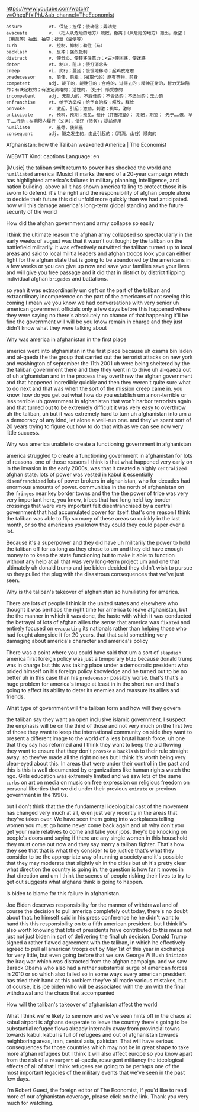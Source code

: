 https://www.youtube.com/watch?v=OhegFfxlPhU&ab_channel=TheEconomist 

```
assure          vt. 保证；担保；使确信；弄清楚
evacuate        v. （把人从危险的地方）疏散，撤离；（从危险的地方）搬出，撤空；（用泵等）抽出，抽空；排泄（粪便等）
curb            v. 控制，抑制；勒住（马）
backlash        n. 反冲；强烈抵制  
distract        v. 使分心，使转移注意力；<古>使困惑，使迷惑    
deter           vt. 制止，阻止；使打消念头      
creep           vi. 爬行；蔓延；慢慢地移动；起鸡皮疙瘩
predecessor     n. 前任，前辈；（被取代的）原有事物，前身
competent       adj. 能干的，能胜任的；合格的，过得去的；精神正常的，智力无缺陷的；有决定权的；有法定资格的；活性的，（处于）感受态的
incompetent     adj. 无能力的，不胜任的；不合适的；不适当的；无力的
enfranchise     vt. 给予选举权；给予自治权；解放，释放
provoke         v. 激起，引起；激励，刺激；挑衅，激怒
anticipate      v. 预料，预期；预见，预计（并做准备）； 期盼，期望； 先于……做，早于……行动；在期限内履行（义务），偿还（债务）；提前使用    
humiliate       v. 羞辱，使蒙羞
consequent      adj. 随之发生的，由此引起的；（河流，山谷）顺向的      
```

Afghanistan: how the Taliban weakened America | The Economist 

WEBVTT Kind: captions Language: en 

[Music] the taliban swift return to power has shocked the world and `humiliated` america [Music] it marks the end of a 20-year campaign which has highlighted america's failures in military planning, intelligence, and nation building. above all it has shown america failing to protect those it is sworn to defend. it's the right and the responsibility of afghan people alone to decide their future this did unfold more quickly than we had anticipated. how will this damage america's long-term global standing and the future security of the world 

How did the afghan government and army collapse so easily 

I think the ultimate reason the afghan army collapsed so spectacularly in the early weeks of august was that it wasn't out fought by the taliban on the battlefield militarily. it was effectively outwitted the taliban turned up to local areas and said to local militia leaders and afghan troops look you can either fight for the afghan state that is going to be abandoned by the americans in a few weeks or you can give up now and save your families save your lives and will give you free passage and it did that in district by district flipping individual afghan `brigades` and battalions.

so yeah it was extraordinarily um deft on the part of the taliban and extraordinary incompetence on the part of the americans of not seeing this coming I mean we you know we had conversations with very senior uh american government officials only a few days before this happened where they were saying no there's absolutely no chance of that happening it'll be fine the government will will be you know remain in charge and they just didn't know what they were talking about 

Why was america in afghanistan in the first place 

america went into afghanistan in the first place because uh osama bin laden and al-qaeda the the group that carried out the terrorist attacks on new york and washington of september the 11th 2001 uh were being sheltered by the the taliban government there and they they went in to drive uh al-qaeda out of uh afghanistan and in the process they overthrew the afghan government and that happened incredibly quickly and then they weren't quite sure what to do next and that was when the sort of the mission creep came in. you know. how do you get out what how do you establish um a non-terrible or less terrible uh government in afghanistan that won't harbor terrorists again and that turned out to be extremely difficult it was very easy to overthrow uh the taliban, uh but it was extremely hard to turn uh afghanistan into um a a democracy of any kind, let alone a well-run one. and they've spent sort of 20 years trying to figure out how to do that with as we can see now very little success.

Why was america unable to create a functioning government in afghanistan

america struggled to create a functioning government in afghanistan for lots of reasons. one of those reasons I think is that what happened very early on in the invasion in the early 2000s, was that it created a highly `centralized` afghan state. lots of power was vested in kabul it essentially `disenfranchised` lots of power brokers in afghanistan, who for decades had enormous amounts of power. communities in the north of afghanistan on the `fringes` near key border towns and the the the power of tribe was very very important here, you know, tribes that had long held key border crossings that were very important felt disenfranchised by a central government that had accumulated power for itself. that's one reason I think the taliban was able to flip so many of these areas so quickly in the last month, or so the americans you know they could they could paper over a lot. 

Because it's a superpower and they did have uh militarily the power to hold the taliban off for as long as they chose to um and they did have enough money to to keep the state functioning but to make it able to function without any help at all that was very long-term project um and one that ultimately uh donald trump and joe biden decided they didn't wish to pursue so they pulled the plug with the disastrous consequences that we've just seen. 

Why is the taliban's takeover of afghanistan so humiliating for america. 

There are lots of people I think in the united states and elsewhere who thought it was perhaps the right time for america to leave afghanistan, but the the manner in which it was done, the haste with which it was conducted the betrayal of lots of afghan allies the sense that america was `fixated` and entirely focused on `evacuating` its nationals rather than helping those who had fought alongside it for 20 years. that that said something very damaging about america's character and america's policy 

There was a point where you could have said that um a sort of `slapdash` america first foreign policy was just a temporary `blip` because donald trump was in charge but this was taking place under a democratic president who prided himself on his foreign policy knowledge and he turned out to be no better uh in this case than his `predecessor` possibly worse. that's that's a huge problem for america's image at least in in the short run and that's going to affect its ability to deter its enemies and reassure its allies and friends. 

What type of government will the taliban form and how will they govern 

the taliban say they want an open inclusive islamic government. I suspect the emphasis will be on the third of those and not very much on the first two of those they want to keep the international community on side they want to present a different image to the world of a less brutal harsh force. uh one that they say has reformed and I think they want to keep the aid flowing they want to ensure that they don't `provoke` a `backlash` to their rule straight away. so they've made all the right noises but I think it's worth being very clear-eyed about this. In areas that were under their control in the past and this is this is well documented by organizations like human rights watch the ngo. Girls education was extremely limited and we saw lots of the same `curbs` on art on media on music on free expression on religious freedom on personal liberties that we did under their previous `emirate` or previous government in the 1990s. 

but I don't think that the the fundamental ideological cast of the movement has changed very much at all, even just very recently in the areas that they've taken over. We have seen them going into workplaces telling women you must go home never come back again and uh why don't you get your male relatives to come and take your jobs. they'd be knocking on people's doors and saying if there are any single women in this household they must come out now and they say marry a taliban fighter. That's how they see that that is what they consider to be justice that's what they consider to be the appropriate way of running a society and it's possible that they may moderate that slightly uh in the cities but uh it's pretty clear what direction the country is going in. the question is how far it moves in that direction and um I think the scenes of people risking their lives to try to get out suggests what afghans think is going to happen. 

Is biden to blame for this failure in afghanistan.

Joe Biden deserves responsibility for the manner of withdrawal and of course the decision to pull america completely out today, there's no doubt about that. he himself said in his press conference he he didn't want to hand this this responsibility on to a fifth american president. but I think it's also worth knowing that lots of presidents have contributed to this mess not just not just biden in sort of delivering the final uh decision. Donald Trump signed a rather flawed agreement with the taliban, in which he effectively agreed to pull all american troops out by May 1st of this year in exchange for very little, but even going before that we saw George W Bush `initiate` the iraq war which was distracted from the afghan campaign. and we saw Barack Obama who also had a rather substantial surge of american forces in 2010 or so which also failed so in some ways every american president has tried their hand at this problem they've all made various mistakes, but of course, it is joe biden who will be associated with the um with the final withdrawal and the chaos that accompanied 

How will the taliban's takeover of afghanistan affect the world 

What I think we're likely to see now and we've seen hints off in the chaos at kabul airport is afghans desperate to leave the country there's going to be substantial refugee flows already internally away from provincial towns towards kabul. kabul is full of refugees and out of afghanistan towards neighboring areas, iran, central asia, pakistan. That will have serious consequences for those countries which may not be in great shape to take more afghan refugees but I think it will also affect europe so you know apart from the risk of a `resurgent` al-qaeda, resurgent militancy the ideological effects of all of that I think refugees are going to be perhaps one of the most important legacies of the military events that we've seen in the past few days. 

I'm Robert Guest, the foreign editor of The Economist, If you'd like to read more of our afghanistan coverage, please click on the link. Thank you very much for watching. 